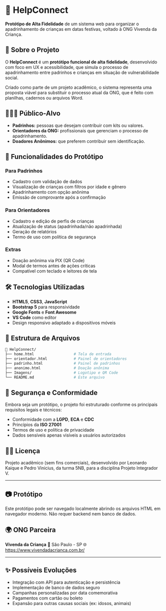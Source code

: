# 🧡 HelpConnect

**Protótipo de Alta Fidelidade** de um sistema web para organizar o apadrinhamento de crianças em datas festivas, voltado à ONG Vivenda da Criança.

## 📌 Sobre o Projeto

O **HelpConnect** é um **protótipo funcional de alta fidelidade**, desenvolvido com foco em UX e acessibilidade, que simula o processo de apadrinhamento entre padrinhos e crianças em situação de vulnerabilidade social.

Criado como parte de um projeto acadêmico, o sistema representa uma proposta viável para substituir o processo atual da ONG, que é feito com planilhas, cadernos ou arquivos Word.

## 👨‍👩‍👧 Público-Alvo

- **Padrinhos:** pessoas que desejam contribuir com kits ou valores.
- **Orientadores da ONG:** profissionais que gerenciam o processo de apadrinhamento.
- **Doadores Anônimos:** que preferem contribuir sem identificação.

## 🚀 Funcionalidades do Protótipo

### Para Padrinhos
- Cadastro com validação de dados
- Visualização de crianças com filtros por idade e gênero
- Apadrinhamento com opção anônima
- Emissão de comprovante após a confirmação

### Para Orientadores
- Cadastro e edição de perfis de crianças
- Atualização de status (apadrinhada/não apadrinhada)
- Geração de relatórios
- Termo de uso com política de segurança

### Extras
- Doação anônima via PIX (QR Code)
- Modal de termos antes de ações críticas
- Compatível com teclado e leitores de tela

## 🛠️ Tecnologias Utilizadas

- **HTML5**, **CSS3**, **JavaScript**
- **Bootstrap 5** para responsividade
- **Google Fonts** e **Font Awesome**
- **VS Code** como editor
- Design responsivo adaptado a dispositivos móveis

## 🧱 Estrutura de Arquivos

```bash
📁 HelpConnect/
├── home.html                  # Tela de entrada
├── orientador.html            # Painel de orientadores
├── padrinho.html              # Painel de padrinhos
├── anonimo.html               # Doação anônima
├── Imagens/                   # Logotipo e QR Code
└── README.md                  # Este arquivo
````

## 🔐 Segurança e Conformidade

Embora seja um protótipo, o projeto foi estruturado conforme os principais requisitos legais e técnicos:

* Conformidade com a **LGPD**, **ECA** e **CDC**
* Princípios da **ISO 27001**
* Termos de uso e política de privacidade
* Dados sensíveis apenas visíveis a usuários autorizados

## 🧑‍⚖️ Licença

Projeto acadêmico (sem fins comerciais), desenvolvido por Leonardo Kaique e Pedro Vinicius, da turma 5NB, para a disciplina Projeto Integrador V.

---

## 📷 Protótipo

Este protótipo pode ser navegado localmente abrindo os arquivos HTML em navegador moderno. Não requer backend nem banco de dados.

## 🌍 ONG Parceira

**Vivenda da Criança**
📍 São Paulo - SP
🌐 https://www.vivendadacrianca.com.br/

---

## ✨ Possíveis Evoluções

* Integração com API para autenticação e persistência
* Implementação de banco de dados seguro
* Campanhas personalizadas por data comemorativa
* Pagamentos com cartão ou boleto
* Expansão para outras causas sociais (ex: idosos, animais)
